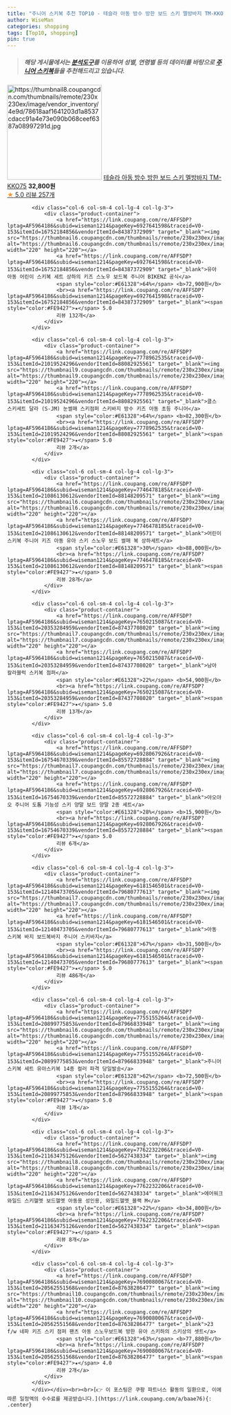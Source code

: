 ```yaml
---
title: "주니어 스키복 추천 TOP10 - 테슬라 아동 방수 방한 보드 스키 멜방바지 TM-KKO75"
author: WiseMan
categories: shopping
tags: [Top10, shopping]
pin: true
---
```


> ##### 해당 게시물에서는 [**분석도구**](https://itemscout.io/)를 이용하여 **성별**, **연령별** 등의 데이터를 바탕으로 [**주니어 스키복**](https://link.coupang.com/a/baae76)들을 추천해드리고 있습니다.
<div class="container"><div class="row">
            <div class="col-6 col-sm-4 col-lg-4 col-lg-3">
                <div class="product-container">
                    <a href="https://link.coupang.com/re/AFFSDP?lptag=AF5964186&subid=wiseman1214&pageKey=6956216157&traceid=V0-153&itemId=16918246009&vendorItemId=84096149037" target="_blank"><img src="https://thumbnail8.coupangcdn.com/thumbnails/remote/230x230ex/image/vendor_inventory/4e9d/78618aaf1641203d1a8537cdacc91a4e73e090b068ceef6387a08997291d.jpg" alt="https://thumbnail8.coupangcdn.com/thumbnails/remote/230x230ex/image/vendor_inventory/4e9d/78618aaf1641203d1a8537cdacc91a4e73e090b068ceef6387a08997291d.jpg" width="220" height="220"></a>
                    <a href="https://link.coupang.com/re/AFFSDP?lptag=AF5964186&subid=wiseman1214&pageKey=6956216157&traceid=V0-153&itemId=16918246009&vendorItemId=84096149037" target="_blank">테슬라 아동 방수 방한 보드 스키 멜방바지 TM-KKO75</a>
                    <span style="color:#E61328"></span> <b>32,800원</b>
                    <br><a href="https://link.coupang.com/re/AFFSDP?lptag=AF5964186&subid=wiseman1214&pageKey=6956216157&traceid=V0-153&itemId=16918246009&vendorItemId=84096149037" target="_blank"><span style="color:#FE9427">★</span> 5.0
                    리뷰 257개</a>
                </div>
            </div>
            
            <div class="col-6 col-sm-4 col-lg-4 col-lg-3">
                <div class="product-container">
                    <a href="https://link.coupang.com/re/AFFSDP?lptag=AF5964186&subid=wiseman1214&pageKey=6927641598&traceid=V0-153&itemId=16752184856&vendorItemId=84387372909" target="_blank"><img src="https://thumbnail6.coupangcdn.com/thumbnails/remote/230x230ex/image/vendor_inventory/ecbb/0f14a5f5b649d2b8d57c5aeec8bc4cb073ae7006d72e7b15a2c837f12373.jpg" alt="https://thumbnail6.coupangcdn.com/thumbnails/remote/230x230ex/image/vendor_inventory/ecbb/0f14a5f5b649d2b8d57c5aeec8bc4cb073ae7006d72e7b15a2c837f12373.jpg" width="220" height="220"></a>
                    <a href="https://link.coupang.com/re/AFFSDP?lptag=AF5964186&subid=wiseman1214&pageKey=6927641598&traceid=V0-153&itemId=16752184856&vendorItemId=84387372909" target="_blank">유아 아동 어린이 스키복 세트 상하의 키즈 스노우 보드복 주니어 BIKENZ 공식</a>
                    <span style="color:#E61328">64%</span> <b>72,900원</b>
                    <br><a href="https://link.coupang.com/re/AFFSDP?lptag=AF5964186&subid=wiseman1214&pageKey=6927641598&traceid=V0-153&itemId=16752184856&vendorItemId=84387372909" target="_blank"><span style="color:#FE9427">★</span> 5.0
                    리뷰 132개</a>
                </div>
            </div>
            
            <div class="col-6 col-sm-4 col-lg-4 col-lg-3">
                <div class="product-container">
                    <a href="https://link.coupang.com/re/AFFSDP?lptag=AF5964186&subid=wiseman1214&pageKey=7778962535&traceid=V0-153&itemId=21019524296&vendorItemId=88082925561" target="_blank"><img src="https://thumbnail9.coupangcdn.com/thumbnails/remote/230x230ex/image/vendor_inventory/ffda/e0a553cb8ce1daf4a3f56a6be3cf906dcf9ddb7d179fadf18f58379b51dd.jpeg" alt="https://thumbnail9.coupangcdn.com/thumbnails/remote/230x230ex/image/vendor_inventory/ffda/e0a553cb8ce1daf4a3f56a6be3cf906dcf9ddb7d179fadf18f58379b51dd.jpeg" width="220" height="220"></a>
                    <a href="https://link.coupang.com/re/AFFSDP?lptag=AF5964186&subid=wiseman1214&pageKey=7778962535&traceid=V0-153&itemId=21019524296&vendorItemId=88082925561" target="_blank">클스 스키세트 달라 (S-JM) 눈썰매 스키점퍼 스키바지 방수 키즈 아동 초등 주니어</a>
                    <span style="color:#E61328">64%</span> <b>82,300원</b>
                    <br><a href="https://link.coupang.com/re/AFFSDP?lptag=AF5964186&subid=wiseman1214&pageKey=7778962535&traceid=V0-153&itemId=21019524296&vendorItemId=88082925561" target="_blank"><span style="color:#FE9427">★</span> 5.0
                    리뷰 2개</a>
                </div>
            </div>
            
            <div class="col-6 col-sm-4 col-lg-4 col-lg-3">
                <div class="product-container">
                    <a href="https://link.coupang.com/re/AFFSDP?lptag=AF5964186&subid=wiseman1214&pageKey=7746478185&traceid=V0-153&itemId=21086130612&vendorItemId=88148209571" target="_blank"><img src="https://thumbnail6.coupangcdn.com/thumbnails/remote/230x230ex/image/vendor_inventory/003b/ba0acd4a176a6c5209486f7c792e0a616c71785bede4ad76ab7659a6ec79.jpg" alt="https://thumbnail6.coupangcdn.com/thumbnails/remote/230x230ex/image/vendor_inventory/003b/ba0acd4a176a6c5209486f7c792e0a616c71785bede4ad76ab7659a6ec79.jpg" width="220" height="220"></a>
                    <a href="https://link.coupang.com/re/AFFSDP?lptag=AF5964186&subid=wiseman1214&pageKey=7746478185&traceid=V0-153&itemId=21086130612&vendorItemId=88148209571" target="_blank">어린이스키복 주니어 키즈 아동 유아 스키 스노우 보드 썰매 복 상하세트</a>
                    <span style="color:#E61328">30%</span> <b>88,000원</b>
                    <br><a href="https://link.coupang.com/re/AFFSDP?lptag=AF5964186&subid=wiseman1214&pageKey=7746478185&traceid=V0-153&itemId=21086130612&vendorItemId=88148209571" target="_blank"><span style="color:#FE9427">★</span> 5.0
                    리뷰 28개</a>
                </div>
            </div>
            
            <div class="col-6 col-sm-4 col-lg-4 col-lg-3">
                <div class="product-container">
                    <a href="https://link.coupang.com/re/AFFSDP?lptag=AF5964186&subid=wiseman1214&pageKey=7650215087&traceid=V0-153&itemId=20353284959&vendorItemId=87437708020" target="_blank"><img src="https://thumbnail7.coupangcdn.com/thumbnails/remote/230x230ex/image/vendor_inventory/5b58/bbba41aefa16782a3b1113201c929cd117319ae0969032462118f21748fc.jpg" alt="https://thumbnail7.coupangcdn.com/thumbnails/remote/230x230ex/image/vendor_inventory/5b58/bbba41aefa16782a3b1113201c929cd117319ae0969032462118f21748fc.jpg" width="220" height="220"></a>
                    <a href="https://link.coupang.com/re/AFFSDP?lptag=AF5964186&subid=wiseman1214&pageKey=7650215087&traceid=V0-153&itemId=20353284959&vendorItemId=87437708020" target="_blank">남아 칼라블럭 스키복 점퍼</a>
                    <span style="color:#E61328">22%</span> <b>54,900원</b>
                    <br><a href="https://link.coupang.com/re/AFFSDP?lptag=AF5964186&subid=wiseman1214&pageKey=7650215087&traceid=V0-153&itemId=20353284959&vendorItemId=87437708020" target="_blank"><span style="color:#FE9427">★</span> 5.0
                    리뷰 13개</a>
                </div>
            </div>
            
            <div class="col-6 col-sm-4 col-lg-4 col-lg-3">
                <div class="product-container">
                    <a href="https://link.coupang.com/re/AFFSDP?lptag=AF5964186&subid=wiseman1214&pageKey=6928067926&traceid=V0-153&itemId=16754670339&vendorItemId=85572728884" target="_blank"><img src="https://thumbnail7.coupangcdn.com/thumbnails/remote/230x230ex/image/vendor_inventory/a993/03c4a775890b2a4ffb4c620d9cb0c4ed5f0d06896a2f01255bded2e3975d.jpg" alt="https://thumbnail7.coupangcdn.com/thumbnails/remote/230x230ex/image/vendor_inventory/a993/03c4a775890b2a4ffb4c620d9cb0c4ed5f0d06896a2f01255bded2e3975d.jpg" width="220" height="220"></a>
                    <a href="https://link.coupang.com/re/AFFSDP?lptag=AF5964186&subid=wiseman1214&pageKey=6928067926&traceid=V0-153&itemId=16754670339&vendorItemId=85572728884" target="_blank">야오야오 주니어 도톰 기능성 스키 양말 보드 양말 2종 세트</a>
                    <span style="color:#E61328">28%</span> <b>15,900원</b>
                    <br><a href="https://link.coupang.com/re/AFFSDP?lptag=AF5964186&subid=wiseman1214&pageKey=6928067926&traceid=V0-153&itemId=16754670339&vendorItemId=85572728884" target="_blank"><span style="color:#FE9427">★</span> 5.0
                    리뷰 6개</a>
                </div>
            </div>
            
            <div class="col-6 col-sm-4 col-lg-4 col-lg-3">
                <div class="product-container">
                    <a href="https://link.coupang.com/re/AFFSDP?lptag=AF5964186&subid=wiseman1214&pageKey=6181546501&traceid=V0-153&itemId=12140473705&vendorItemId=79680777613" target="_blank"><img src="https://thumbnail7.coupangcdn.com/thumbnails/remote/230x230ex/image/vendor_inventory/5f93/4e1a5f5f5dca9d86e9b6a04c3353e29847025a33e6e36a66a26d9b7ef2ed.png" alt="https://thumbnail7.coupangcdn.com/thumbnails/remote/230x230ex/image/vendor_inventory/5f93/4e1a5f5f5dca9d86e9b6a04c3353e29847025a33e6e36a66a26d9b7ef2ed.png" width="220" height="220"></a>
                    <a href="https://link.coupang.com/re/AFFSDP?lptag=AF5964186&subid=wiseman1214&pageKey=6181546501&traceid=V0-153&itemId=12140473705&vendorItemId=79680777613" target="_blank">아동 스키복 바지 보드복바지 주니어 스키바지</a>
                    <span style="color:#E61328">67%</span> <b>31,500원</b>
                    <br><a href="https://link.coupang.com/re/AFFSDP?lptag=AF5964186&subid=wiseman1214&pageKey=6181546501&traceid=V0-153&itemId=12140473705&vendorItemId=79680777613" target="_blank"><span style="color:#FE9427">★</span> 5.0
                    리뷰 486개</a>
                </div>
            </div>
            
            <div class="col-6 col-sm-4 col-lg-4 col-lg-3">
                <div class="product-container">
                    <a href="https://link.coupang.com/re/AFFSDP?lptag=AF5964186&subid=wiseman1214&pageKey=7755155264&traceid=V0-153&itemId=20899775853&vendorItemId=87966833948" target="_blank"><img src="https://thumbnail6.coupangcdn.com/thumbnails/remote/230x230ex/image/vendor_inventory/e96e/80c2173e78effe1eb310192b0d9c898bb7ce33269f2d112b3fc1687bd0ee.jpg" alt="https://thumbnail6.coupangcdn.com/thumbnails/remote/230x230ex/image/vendor_inventory/e96e/80c2173e78effe1eb310192b0d9c898bb7ce33269f2d112b3fc1687bd0ee.jpg" width="220" height="220"></a>
                    <a href="https://link.coupang.com/re/AFFSDP?lptag=AF5964186&subid=wiseman1214&pageKey=7755155264&traceid=V0-153&itemId=20899775853&vendorItemId=87966833948" target="_blank">주니어 스키복 세트 유아스키복 14종 컬러 파격 당일발송</a>
                    <span style="color:#E61328">62%</span> <b>72,500원</b>
                    <br><a href="https://link.coupang.com/re/AFFSDP?lptag=AF5964186&subid=wiseman1214&pageKey=7755155264&traceid=V0-153&itemId=20899775853&vendorItemId=87966833948" target="_blank"><span style="color:#FE9427">★</span> 5.0
                    리뷰 1개</a>
                </div>
            </div>
            
            <div class="col-6 col-sm-4 col-lg-4 col-lg-3">
                <div class="product-container">
                    <a href="https://link.coupang.com/re/AFFSDP?lptag=AF5964186&subid=wiseman1214&pageKey=7762232206&traceid=V0-153&itemId=21163475126&vendorItemId=5627438334" target="_blank"><img src="https://thumbnail8.coupangcdn.com/thumbnails/remote/230x230ex/image/vendor_inventory/1cdd/07d185e2ea3ba0cd1a619e9ab8512ec3d5032bc7dbbb304cee9568250c3c.jpg" alt="https://thumbnail8.coupangcdn.com/thumbnails/remote/230x230ex/image/vendor_inventory/1cdd/07d185e2ea3ba0cd1a619e9ab8512ec3d5032bc7dbbb304cee9568250c3c.jpg" width="220" height="220"></a>
                    <a href="https://link.coupang.com/re/AFFSDP?lptag=AF5964186&subid=wiseman1214&pageKey=7762232206&traceid=V0-153&itemId=21163475126&vendorItemId=5627438334" target="_blank">에어워크 와일드 스키헬멧 보드헬멧 아동용 성인용, 와일드헬멧_블랙 M</a>
                    <span style="color:#E61328">22%</span> <b>34,800원</b>
                    <br><a href="https://link.coupang.com/re/AFFSDP?lptag=AF5964186&subid=wiseman1214&pageKey=7762232206&traceid=V0-153&itemId=21163475126&vendorItemId=5627438334" target="_blank"><span style="color:#FE9427">★</span> 4.5
                    리뷰 8개</a>
                </div>
            </div>
            
            <div class="col-6 col-sm-4 col-lg-4 col-lg-3">
                <div class="product-container">
                    <a href="https://link.coupang.com/re/AFFSDP?lptag=AF5964186&subid=wiseman1214&pageKey=7690080067&traceid=V0-153&itemId=20562551568&vendorItemId=87638286477" target="_blank"><img src="https://thumbnail10.coupangcdn.com/thumbnails/remote/230x230ex/image/vendor_inventory/dfd4/2e6fbd24077dca8b7e8aa76d243e5c3a81b143e7551f55e2f42557b88e6f.JPG" alt="https://thumbnail10.coupangcdn.com/thumbnails/remote/230x230ex/image/vendor_inventory/dfd4/2e6fbd24077dca8b7e8aa76d243e5c3a81b143e7551f55e2f42557b88e6f.JPG" width="220" height="220"></a>
                    <a href="https://link.coupang.com/re/AFFSDP?lptag=AF5964186&subid=wiseman1214&pageKey=7690080067&traceid=V0-153&itemId=20562551568&vendorItemId=87638286477" target="_blank">23 f/w 네파 키즈 스키 점퍼 팬츠 아동 스노우보드복 방한 유아 스키하의 스키상의 셋트</a>
                    <span style="color:#E61328">63%</span> <b>77,880원</b>
                    <br><a href="https://link.coupang.com/re/AFFSDP?lptag=AF5964186&subid=wiseman1214&pageKey=7690080067&traceid=V0-153&itemId=20562551568&vendorItemId=87638286477" target="_blank"><span style="color:#FE9427">★</span> 4.0
                    리뷰 2개</a>
                </div>
            </div>
            </div></div><br><br>[👉 이 포스팅은 쿠팡 파트너스 활동의 일환으로, 이에 따른 일정액의 수수료를 제공받습니다.](https://link.coupang.com/a/baae76){: .center}